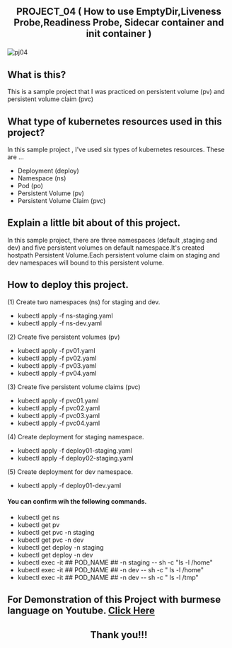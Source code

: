 ## <p align="center"> PROJECT_04 ( How to use EmptyDir,Liveness Probe,Readiness Probe, Sidecar container and init container ) </p>

![pj04](https://user-images.githubusercontent.com/120474799/216779197-cc7bfed9-0c3f-4ee7-b6de-5eb72e479167.png)

## What is this?
This is a sample project that I was practiced on persistent volume (pv) and persistent volume claim (pvc)

## What type of kubernetes resources used in this project?
In this sample project , I've used six types of kubernetes resources. These are  ...
- Deployment (deploy)
- Namespace (ns)
- Pod (po)
- Persistent Volume (pv)
- Persistent Volume Claim (pvc)

## Explain a little bit about of this project.
In this sample project, there are three namespaces (default ,staging and dev) and five persistent volumes on default namespace.It's created hostpath Persistent Volume.Each persistent volume claim on staging and dev namespaces will bound to this persistent volume.

## How to deploy this project.
(1) Create two namespaces (ns) for staging and dev.
- kubectl apply -f ns-staging.yaml
- kubectl apply -f ns-dev.yaml

(2) Create five persistent volumes (pv)
- kubectl apply -f pv01.yaml
- kubectl apply -f pv02.yaml
- kubectl apply -f pv03.yaml
- kubectl apply -f pv04.yaml

(3) Create five persistent volume claims (pvc)
- kubectl apply -f pvc01.yaml
- kubectl apply -f pvc02.yaml
- kubectl apply -f pvc03.yaml
- kubectl apply -f pvc04.yaml

(4) Create deployment for staging namespace.
- kubectl apply -f deploy01-staging.yaml
- kubectl apply -f deploy02-staging.yaml

(5) Create deployment for dev namespace.
- kubectl apply -f deploy01-dev.yaml

#### You can confirm wih the following commands.
- kubectl get ns
- kubectl get pv
- kubectl get pvc -n staging
- kubectl get pvc -n dev
- kubectl get deploy -n staging
- kubectl get deploy -n dev
- kubectl exec -it ## POD_NAME ## -n staging -- sh -c "ls -l /home"
- kubectl exec -it ## POD_NAME ## -n dev -- sh -c " ls -l /home"
- kubectl exec -it ## POD_NAME ## -n dev -- sh -c " ls -l /tmp"

##  For Demonstration of this Project with burmese language on Youtube. <a href="YOUTUBE_LINK">Click Here</a>

## <p align="center">  Thank you!!! </p>
